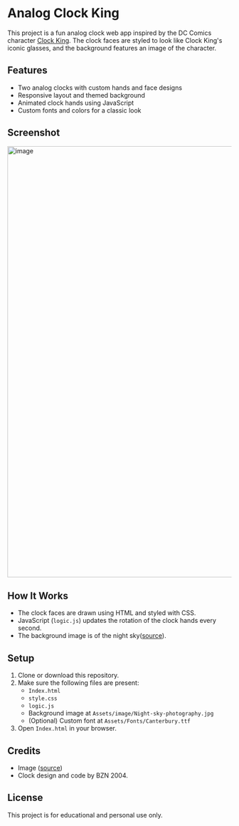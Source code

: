 # Analog Clock King

This project is a fun analog clock web app inspired by the DC Comics character [Clock King](https://dcau.fandom.com/wiki/Clock_King). The clock faces are styled to look like Clock King's iconic glasses, and the background features an image of the character.

## Features

- Two analog clocks with custom hands and face designs
- Responsive layout and themed background
- Animated clock hands using JavaScript
- Custom fonts and colors for a classic look

## Screenshot

<img width="1911" height="968" alt="image" src="https://github.com/user-attachments/assets/ebbe9a74-c925-4219-a477-eff680608300" />


## How It Works

- The clock faces are drawn using HTML and styled with CSS.
- JavaScript (`logic.js`) updates the rotation of the clock hands every second.
- The background image is of the night sky([source](https://geographical.co.uk/science-environment/tips-and-tricks-for-astrophotography)).

## Setup

1. Clone or download this repository.
2. Make sure the following files are present:
   - `Index.html`
   - `style.css`
   - `logic.js`
   - Background image at `Assets/image/Night-sky-photography.jpg`
   - (Optional) Custom font at `Assets/Fonts/Canterbury.ttf`
3. Open `Index.html` in your browser.

## Credits

- Image  ([source](https://geographical.co.uk/science-environment/tips-and-tricks-for-astrophotography))
- Clock design and code by BZN 2004.
## License

This project is for educational and personal use only.  


